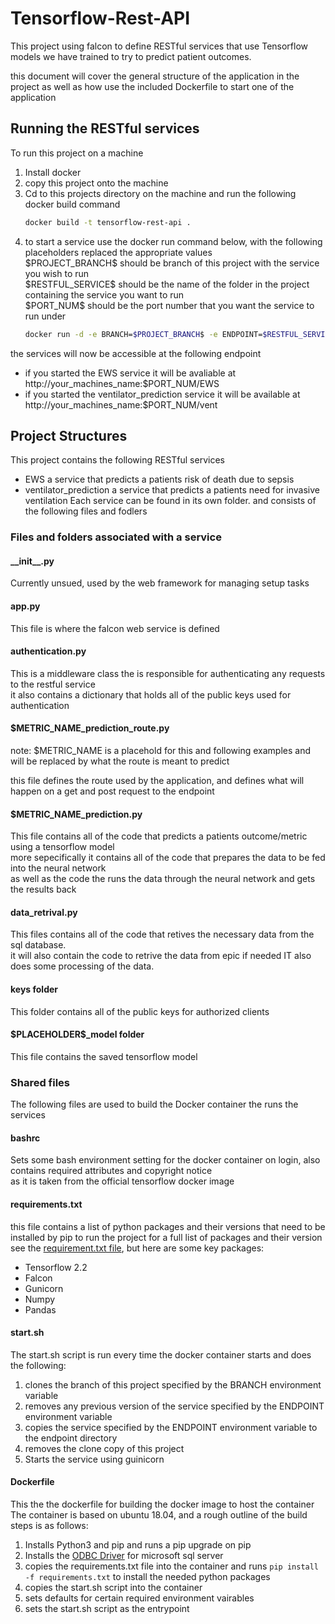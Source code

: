 # Tensorflow-Rest-API
This project using falcon to define RESTful services that use Tensorflow models
we have trained to try to predict patient outcomes.

this document will cover the general structure of the application in the project as well as how use the included Dockerfile to start one of the application 

## Running the RESTful services
To run this project on a machine
1. Install docker
2. copy this project onto the machine
3. Cd to this projects directory on the machine and run the following docker build command  
   ```bash 
   docker build -t tensorflow-rest-api .
   ```
4. to start a service use the docker run command below, with the following placeholders replaced the appropriate values  
   \$PROJECT_BRANCH\$ should be branch of this project with the service you wish to run  
   \$RESTFUL_SERVICE\$ should be the name of the folder in the project containing the service you want to run  
   \$PORT_NUM\$ should be the port number  that you want the service to run under
   ```bash
   docker run -d -e BRANCH=$PROJECT_BRANCH$ -e ENDPOINT=$RESTFUL_SERVICE$ -p $PORT_NUM$:8000 tensorflow-rest-api /bin/bash
   ```
the services will now be accessible at the following endpoint
- if you started the EWS service it will be avaliable at  
  http://your_machines_name:$PORT_NUM/EWS
- if you started the ventilator_prediction service it will be available at  
  http://your_machines_name:$PORT_NUM/vent


## Project Structures
This project contains the following RESTful services
- EWS a service that predicts a patients  risk of death due to sepsis
- ventilator_prediction a service that predicts a patients need for invasive ventilation
Each service can be found in its own folder. and consists of the following files and fodlers

### Files and folders associated with a service
#### \_\_init\_\_.py 
Currently unsued, used by the web framework for managing setup tasks

#### app.py
This file is where the falcon web service is defined

#### authentication.py
This is a middleware class the is responsible for authenticating any requests to the restful service  
it also contains a dictionary that holds all of the public keys used for authentication  

#### $METRIC_NAME_prediction_route.py
note: $METRIC_NAME is a placehold for this and following examples and will be replaced by what the route is meant to predict  

this file defines the route used by the application, and defines what will happen on a get and post request to the endpoint

#### $METRIC_NAME_prediction.py
This file contains all of the code that predicts a patients outcome/metric using a tensorflow model  
more sepecifically it contains all of the code that prepares the data to be fed into the neural network  
as well as the code the runs the data through the neural network and gets the results back

#### data_retrival.py
This files contains all of the code  that retives the necessary data from the sql database.  
it will also contain the code to retrive the data from epic if needed
IT also does some processing of the data.

#### keys folder
This folder contains all of the public keys for authorized clients

#### \$PLACEHOLDER\$_model folder
This file contains the saved tensorflow model 

### Shared files
The following files are used to build the Docker container the runs the services


#### bashrc
Sets some bash environment setting for the docker container on login, also contains required attributes and copyright notice  
as it is taken from the official tensorflow docker image

#### requirements.txt
this file contains a list of python packages and their versions that need to be installed by pip to run the project
for a full list of packages and their version see the [requirement.txt file](requirements.txt), but here are some key packages:
- Tensorflow 2.2
- Falcon
- Gunicorn
- Numpy
- Pandas

#### start.sh
The start.sh script is run every time the docker container starts and does the following:
1. clones the branch of this project specified by the BRANCH environment variable
2. removes any previous version of the service specified by the ENDPOINT environment variable
3. copies the service specified by the ENDPOINT environment variable to the endpoint directory
4. removes the clone copy of this project
5. Starts the service using guinicorn


#### Dockerfile
This the the dockerfile for building the docker image to host the container  
The container is based on ubuntu 18.04, and a rough outline of the build steps is as follows:  
1. Installs Python3 and pip and runs a pip upgrade on pip
2. Installs the [ODBC Driver](https://docs.microsoft.com/en-us/sql/connect/odbc/linux-mac/installing-the-microsoft-odbc-driver-for-sql-server?view=sql-server-ver15) for microsoft sql server
3. copies the requirements.txt file into the container and runs ```pip install -f requirements.txt``` to install the needed python packages
4. copies the start.sh script into the container
5. sets defaults for certain required environment vairables
6. sets the start.sh script as the entrypoint


